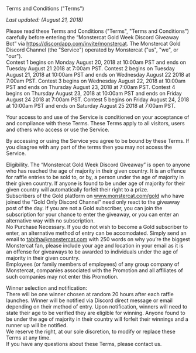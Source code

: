 Terms and Conditions ("Terms")

*Last updated: (August 21, 2018)*

Please read these Terms and Conditions ("Terms", "Terms and Conditions") carefully before entering the “Monstercat Gold Week Discord Giveaway Bot” via https://discordapp.com/invite/monstercat. The Monstercat Gold Discord Channel (the "Service") operated by Monstercat ("us", "we", or "our").  
Contest 1 begins on Monday August 20, 2018 at 10:00am PST and ends on Tuesday August 21 2018 at 7:00am PST. Contest 2 begins on Tuesday August 21, 2018 at 10:00am PST and ends on Wednesday August 22 2018 at 7:00am PST. Contest 3 begins on Wednesday August 22, 2018 at 10:00am PST and ends on Thursday August 23, 2018 at 7:00am PST. Contest 4 begins on Thursday August 23, 2018 at 10:00am PST and ends on Friday August 24 2018 at 7:00am PST. Contest 5 begins on Friday August 24, 2018 at 10:00am PST and ends on Saturday August 25 2018 at 7:00am PST. 

Your access to and use of the Service is conditioned on your acceptance of and compliance with these Terms. These Terms apply to all visitors, users and others who access or use the Service.

By accessing or using the Service you agree to be bound by these Terms. If you disagree with any part of the terms then you may not access the Service.

Eligibility. The “Monstercat Gold Week Discord Giveaway” is open to anyone who has reached the age of majority in their given country. It is an offence for raffle entries to be sold to, or by, a person under the age of majority in their given country. If anyone is found to be under age of majority for their given country will automatically forfeit their right to a prize.   
Subscribers of the Gold platform on www.monstercat.com/gold who have joined the “Gold Only Discord Channel” need only react to the giveaway post of the day. If you are not a Gold subscriber, you can join the subscription for your chance to enter the giveaway, or you can enter an alternative way with no subscription.  
No Purchase Necessary. If you do not wish to become a Gold subscriber to enter, an alternative method of entry can be accomodated. Simply send an email to tabitha@monstercat.com with 250 words on why you’re the biggest Monstercat fan, please include your age and location in your email as it is an offense for giveaways to be awarded to individuals under the age of majority in their given country.   
Employees (or family members of employees) of any group company of Monstercat, companies associated with the Promotion and all affiliates of such companies may not enter this Promotion.

Winner selection and notification:  
There will be one winner chosen at random 20 hours after each raffle launches. Winner will be notified via Discord direct message or email depending on their method of entry. Upon notification, winners will need to state their age to be verified they are eligible for winning. Anyone found to be under the age of majority in their country will forfeit their winnings and a runner up will be notified.   
We reserve the right, at our sole discretion, to modify or replace these Terms at any time.  
If you have any questions about these Terms, please contact us.  
